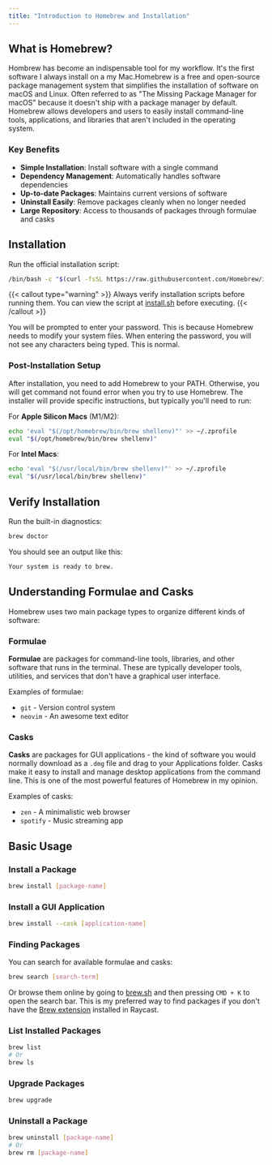 ```yaml
---
title: "Introduction to Homebrew and Installation"
---
```


## What is Homebrew?

Hombrew has become an indispensable tool for my workflow. It's the first software I always install on a my Mac.Homebrew is a free and open-source package management system that simplifies the installation of software on macOS and Linux. Often referred to as "The Missing Package Manager for macOS" because it doesn't ship with a package manager by default.
Homebrew allows developers and users to easily install command-line tools, applications, and libraries that aren't included in the operating system.

### Key Benefits

- **Simple Installation**: Install software with a single command
- **Dependency Management**: Automatically handles software dependencies
- **Up-to-date Packages**: Maintains current versions of software
- **Uninstall Easily**: Remove packages cleanly when no longer needed
- **Large Repository**: Access to thousands of packages through formulae and casks

## Installation

Run the official installation script:

```bash
/bin/bash -c "$(curl -fsSL https://raw.githubusercontent.com/Homebrew/install/HEAD/install.sh)"
```

{{< callout type="warning" >}}
Always verify installation scripts before running them. You can view the script at [install.sh](https://github.com/Homebrew/install/blob/main/install.sh) before executing.
{{< /callout >}}

You will be prompted to enter your password. This is because Homebrew needs to modify your system files. When entering the password, you will not see any characters being typed. This is normal.

### Post-Installation Setup

After installation, you need to add Homebrew to your PATH. Otherwise, you will get command not found error when you try to use Homebrew. The installer will provide specific instructions, but typically you'll need to run:

For **Apple Silicon Macs** (M1/M2):
```bash
echo 'eval "$(/opt/homebrew/bin/brew shellenv)"' >> ~/.zprofile
eval "$(/opt/homebrew/bin/brew shellenv)"
```

For **Intel Macs**:
```bash
echo 'eval "$(/usr/local/bin/brew shellenv)"' >> ~/.zprofile
eval "$(/usr/local/bin/brew shellenv)"
```

## Verify Installation

Run the built-in diagnostics:

```bash
brew doctor
```

You should see an output like this:
```bash
Your system is ready to brew.
```
## Understanding Formulae and Casks

Homebrew uses two main package types to organize different kinds of software:

### Formulae
**Formulae** are packages for command-line tools, libraries, and other software that runs in the terminal. These are typically developer tools, utilities, and services that don't have a graphical user interface.

Examples of formulae:
- `git` - Version control system
- `neovim` - An awesome text editor

### Casks
**Casks** are packages for GUI applications - the kind of software you would normally download as a `.dmg` file and drag to your Applications folder. Casks make it easy to install and manage desktop applications from the command line. This is one of the most powerful features of Homebrew in my opinion.

Examples of casks:
- `zen` - A minimalistic web browser
- `spotify` - Music streaming app



## Basic Usage

### Install a Package

```bash
brew install [package-name]
```

### Install a GUI Application

```bash
brew install --cask [application-name]
```

### Finding Packages

You can search for available formulae and casks:
```bash
brew search [search-term]
```

Or browse them online by going to [brew.sh](https://brew.sh) and then pressing `CMD + K` to open the search bar. This is my preferred way to find packages if you don't have the [Brew extension](https://www.raycast.com/nhojb/brew) installed in Raycast.

### List Installed Packages

```bash
brew list
# Or
brew ls
```

### Upgrade Packages

```bash
brew upgrade
```

### Uninstall a Package

```bash
brew uninstall [package-name]
# Or
brew rm [package-name]
```
